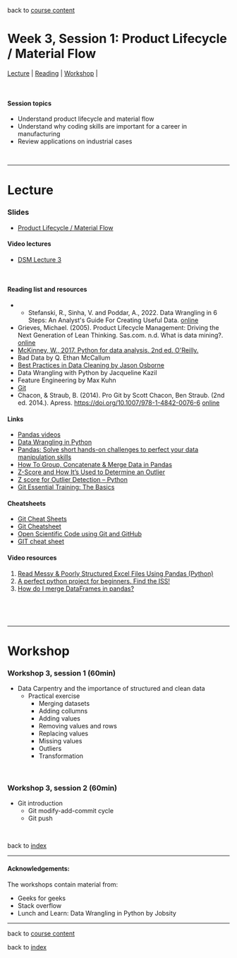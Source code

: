 back to [course content](index#course_organisation)


# Week 3, Session 1: Product Lifecycle / Material Flow

[Lecture](#lecture) | [Reading](#reading) | [Workshop](#workshop) | 
<p><br /></p>

#### Session topics

* Understand product lifecycle and material flow 
* Understand why coding skills are important for a career in manufacturing 
* Review applications on industrial cases


<p>&nbsp;</p>

***

# Lecture 

### Slides
* [Product Lifecycle / Material Flow](files/.pdf)  

#### Video lectures
* [DSM Lecture 3](https://drive.google.com/)

<br />

  
<a name = "reading"></a>

#### Reading list and resources 


* * Stefanski, R., Sinha, V. and Poddar, A., 2022. Data Wrangling in 6 Steps: An Analyst's Guide For Creating Useful Data. [online]( https://hevodata.com/learn/data-wrangling/#s2)
* Grieves, Michael. (2005). Product Lifecycle Management: Driving the Next Generation of Lean Thinking.
Sas.com. n.d. What is data mining?. [online](https://www.sas.com/en_sg/insights/analytics/data-mining.html>.)
* [McKinney, W., 2017. Python for data analysis. 2nd ed. O'Reilly.](https://discovered.ed.ac.uk/discovery/fulldisplay?docid=alma9924057838602466&context=L&vid=44UOE_INST:44UOE_VU2&lang=en&search_scope=UoE&adaptor=Local%20Search%20Engine&tab=Everything&query=any,contains,Data%20Wrangling%20with%20Python&offset=0)
* Bad Data by Q. Ethan McCallum
* [Best Practices in Data Cleaning by Jason Osborne](https://methods-sagepub-com.ezproxy.is.ed.ac.uk/book/best-practices-in-data-cleaning)
* Data Wrangling with Python by Jacqueline Kazil
* Feature Engineering by Max Kuhn
* [Git](https://git-scm.com/book/en/v2)
* Chacon, & Straub, B. (2014). Pro Git  by Scott Chacon, Ben Straub. (2nd ed. 2014.). Apress. https://doi.org/10.1007/978-1-4842-0076-6 [online](https://link.springer.com/content/pdf/10.1007%2F978-1-4842-0076-6.pdf)


#### Links

* [Pandas videos](https://github.com/justmarkham/pandas-videos)
* [Data Wrangling in Python](https://www.geeksforgeeks.org/data-wrangling-in-python/)
* [Pandas: Solve short hands-on challenges to perfect your data manipulation skills](https://www.kaggle.com/learn/pandas)
* [How To Group, Concatenate & Merge Data in Pandas](https://www.bmc.com/blogs/pandas-group-merge-concatenate-join/)
* [Z-Score and How It’s Used to Determine an Outlier](https://medium.com/clarusway/z-score-and-how-its-used-to-determine-an-outlier-642110f3b482)
* [Z score for Outlier Detection – Python](https://www.geeksforgeeks.org/z-score-for-outlier-detection-python/)
* [Git Essential Training: The Basics](https://www.linkedin.com/learning/git-essential-training-the-basics/use-git-version-control-software-to-manage-project-code?autoAdvance=true&autoSkip=false&autoplay=true&resume=true&u=50251009)

#### Cheatsheets

* [Git Cheat Sheets](https://training.github.com/)
* [Git Cheatsheet](http://ndpsoftware.com/git-cheatsheet.html#loc=index;)
* [Open Scientific Code using Git and GitHub](https://open-source-for-researchers.github.io/open-source-workshop/)
* [GIT cheat sheet](https://www.google.com/url?sa=t&rct=j&q=&esrc=s&source=web&cd=&ved=2ahUKEwjo-6u-qt31AhXtQ0EAHZ45AJEQFnoECAYQAQ&url=https%3A%2F%2Feducation.github.com%2Fgit-cheat-sheet-education.pdf&usg=AOvVaw2D3W2R0fwoOBi8YrhZYLFJ)

#### Video resources

1. [Read Messy & Poorly Structured Excel Files Using Pandas (Python)](https://www.youtube.com/watch?v=Cfb0AXCuPqw&list=PLG4lOVT6eOGu9i4v0YTwU7Pql-43OyjMV&index=53)
2. [A perfect python project for beginners. Find the ISS!](https://www.youtube.com/watch?v=R6CCTuHast0)
3. [How do I merge DataFrames in pandas?](https://www.youtube.com/watch?v=iYWKfUOtGaw)

<p>&nbsp;</p>

<p>&nbsp;</p>


***

# Workshop

<a name = "workshop"></a>

### Workshop 3, session 1  (60min)

* Data Carpentry and the importance of structured and clean data
    * Practical exercise 
        * Merging datasets
        * Adding collumns
        * Adding values
        * Removing values and rows
        * Replacing values
        * Missing values
        * Outliers 
        * Transformation


<p>&nbsp;</p>

### Workshop 3, session 2  (60min)

* Git introduction
    * Git modify-add-commit cycle 
    * Git push

<p>&nbsp;</p>


back to [index](index#course_organisation)

***
  

#### Acknowledgements:

The workshops contain material from:

* Geeks for geeks
* Stack overflow
* Lunch and Learn: Data Wrangling in Python by Jobsity

***

back to [course content](index#course_organisation)

 back to [index](index.md)

